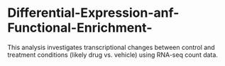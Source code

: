 # Differential-Expression-anf-Functional-Enrichment-
This analysis investigates transcriptional changes between control and treatment conditions (likely drug vs. vehicle) using RNA-seq count data.
